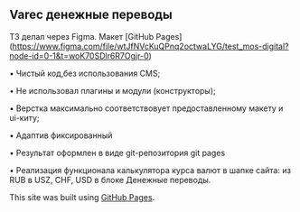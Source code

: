 ## Varec денежные переводы

ТЗ делал через Figma. Макет
[GitHub Pages] (https://www.figma.com/file/wtJfNVcKuQPnq2octwaLYG/test_mos-digital?node-id=0-1&t=woK70SDlr6R7Ogjr-0)

• Чистый код,без использования CMS;

• Не использовал плагины и модули (конструкторы);

• Верстка максимально соответствовует предоставленному макету
и ui-киту;

• Адаптив фиксированный

• Результат оформлен в виде git-репозитория git pages

• Реализация функционала калькулятора курса валют в шапке сайта: из
RUB в USZ, CHF, USD в блоке Денежные переводы.

This site was built using [GitHub Pages](https://www.figma.com/file/wtJfNVcKuQPnq2octwaLYG/test_mos-digital?node-id=0-1&t=woK70SDlr6R7Ogjr-0).
